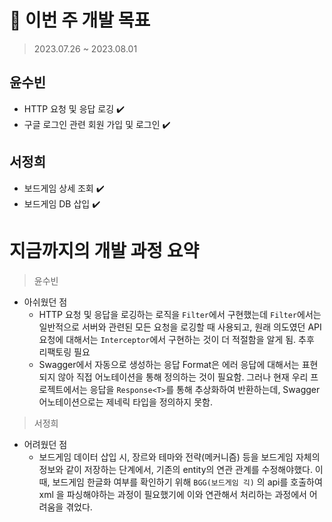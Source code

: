 # 🚀 이번 주 개발 목표

> 2023.07.26 ~ 2023.08.01

## 윤수빈

- HTTP 요청 및 응답 로깅 ✔️
- 구글 로그인 관련 회원 가입 및 로그인 ✔️


## 서정희

- 보드게임 상세 조회 ✔️
- 보드게임 DB 삽입 ✔️

# 지금까지의 개발 과정 요약

> 윤수빈

- 아쉬웠던 점
  - HTTP 요청 및 응답을 로깅하는 로직을 `Filter`에서 구현했는데 `Filter`에서는 일반적으로 서버와 관련된
    모든 요청을 로깅할 때 사용되고, 원래 의도였던 API 요청에 대해서는 `Interceptor`에서 구현하는 것이 더
    적절함을 알게 됨. 추후 리팩토링 필요
  - Swagger에서 자동으로 생성하는 응답 Format은 에러 응답에 대해서는 표현되지 않아 직접 어노테이션을 통해 정의하는 것이 필요함.
    그러나 현재 우리 프로젝트에서는 응답을 `Response<T>`를 통해 추상화하여 반환하는데, Swagger 어노테이션으로는 제네릭 타입을
    정의하지 못함.

> 서정희

- 어려웠던 점
  - 보드게임 데이터 삽입 시, 장르와 테마와 전략(메커니즘) 등을 보드게임 자체의 정보와 같이 저장하는 단계에서, 기존의 entity의
    연관 관계를 수정해야했다. 이때, 보드게임 한글화 여부를 확인하기 위해 `BGG(보드게임 긱)` 의 api를 호출하여 xml 을 파싱해야하는
    과정이 필요했기에 이와 연관해서 처리하는 과정에서 어려움을 겪었다.